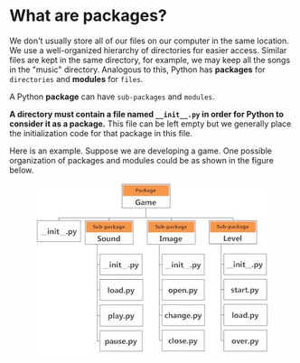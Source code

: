 # What are packages?

We don't usually store all of our files on our computer in the same location. We use a well-organized hierarchy of directories for easier access. Similar files are kept in the same directory, for example, we may keep all the songs in the "music" directory. Analogous to this, Python has **packages** for `directories` and **modules** for `files`.

A Python **package** can have `sub-packages` and `modules`.

**A directory must contain a file named `__init__.py` in order for Python to consider it as a package.** This file can be left empty but we generally place the initialization code for that package in this file.

Here is an example. Suppose we are developing a game. One possible organization of packages and modules could be as shown in the figure below.

<p align="center">
  <img src="../../img/im2.jpg">
</p>


